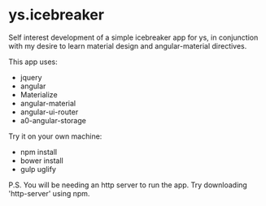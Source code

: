 # ys.icebreaker
Self interest development of a simple icebreaker app for ys, in conjunction with my desire to learn material design and angular-material directives.

This app uses:
 * jquery
 * angular
 * Materialize
 * angular-material
 * angular-ui-router
 * a0-angular-storage

Try it on your own machine:
 * npm install
 * bower install
 * gulp uglify

P.S. You will be needing an http server to run the app. Try downloading 'http-server' using npm.
